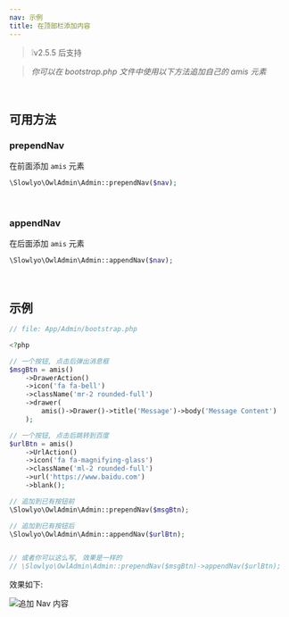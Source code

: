 ```yaml
---
nav: 示例
title: 在顶部栏添加内容
---
```


> ❕v2.5.5 后支持

> _你可以在 bootstrap.php 文件中使用以下方法追加自己的 amis 元素_

<br>

## 可用方法

### prependNav

在前面添加 `amis` 元素

```php
\Slowlyo\OwlAdmin\Admin::prependNav($nav);
```

<br>

### appendNav

在后面添加 `amis` 元素

```php
\Slowlyo\OwlAdmin\Admin::appendNav($nav);
```

<br>

## 示例

```php
// file: App/Admin/bootstrap.php

<?php

// 一个按钮, 点击后弹出消息框
$msgBtn = amis()
    ->DrawerAction()
    ->icon('fa fa-bell')
    ->className('mr-2 rounded-full')
    ->drawer(
        amis()->Drawer()->title('Message')->body('Message Content')
    );

// 一个按钮, 点击后跳转到百度
$urlBtn = amis()
    ->UrlAction()
    ->icon('fa fa-magnifying-glass')
    ->className('ml-2 rounded-full')
    ->url('https://www.baidu.com')
    ->blank();

// 追加到已有按钮前
\Slowlyo\OwlAdmin\Admin::prependNav($msgBtn);

// 追加到已有按钮后
\Slowlyo\OwlAdmin\Admin::appendNav($urlBtn);


// 或者你可以这么写, 效果是一样的
// \Slowlyo\OwlAdmin\Admin::prependNav($msgBtn)->appendNav($urlBtn);
```

效果如下:


![追加 Nav 内容](https://cdn.learnku.com/uploads/images/202305/17/80143/66bcZ5L4aF.png!large)
